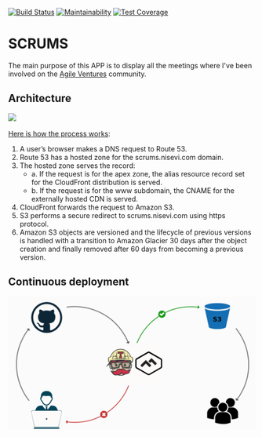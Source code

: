 [![Build Status](https://travis-ci.org/nisevi/scrums.svg?branch=master)](https://travis-ci.org/nisevi/scrums) [![Maintainability](https://api.codeclimate.com/v1/badges/342b58fd208458cdd071/maintainability)](https://codeclimate.com/github/nisevi/scrums/maintainability) [![Test Coverage](https://api.codeclimate.com/v1/badges/342b58fd208458cdd071/test_coverage)](https://codeclimate.com/github/nisevi/scrums/test_coverage)

# SCRUMS

The main purpose of this APP is to display all the meetings where I've been involved on the [Agile Ventures](https://www.agileventures.org) community.

## Architecture

![](https://github.com/nisevi/commits/blob/master/doc/architecture.png)

[Here is how the process works](https://aws.amazon.com/blogs/security/how-to-protect-your-web-application-against-ddos-attacks-by-using-amazon-route-53-and-a-content-delivery-network/):

1. A user’s browser makes a DNS request to Route 53.
2. Route 53 has a hosted zone for the scrums.nisevi.com domain.
3. The hosted zone serves the record:
     * a. If the request is for the apex zone, the alias resource record set for the CloudFront distribution is served.
     * b. If the request is for the www subdomain, the CNAME for the externally hosted CDN is served.
4. CloudFront forwards the request to Amazon S3.
5. S3 performs a secure redirect to scrums.nisevi.com using https protocol.
6. Amazon S3 objects are versioned and the lifecycle of previous versions is handled with a transition to Amazon Glacier 30 days after the object creation and finally removed after 60 days from becoming a previous version.

## Continuous deployment

![](https://github.com/nisevi/scrums/blob/master/doc/continuous-deployment.png)